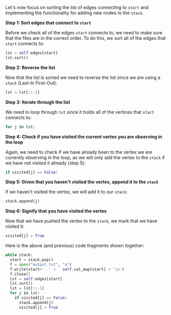 <!---title{print_ordered_file_structure() Function Part 2 Explained}--->

<!--badges={Python:18,Algorithms:18}-->

<!--concepts={directedGraphs, introToGraphs, useOfGraphs, Depth First Search (DFS), Stack Manipulation}-->

Let's now focus on sorting the list of edges connecting to `start` and implementing the functionality for adding new nodes to the `stack`.

**Step 1: Sort edges that connect to `start`**

Before we check all of the edges `start` connects to, we need to make sure that the files are in the correct order. To do this, we sort all of the edges that `start` connects to:

```python
lst = self.edges[start]
lst.sort()
```
**Step 2: Reverse the list**

Now that the list is sorted we need to reverse the list since we are using a `stack` (Last-In First-Out):

```python
lst = lst[::-1]
```
**Step 3: Iterate through the list**

We need to loop through `lst` since it holds all of the vertices that `start` connects to:

```python
for j in lst:
```
**Step 4: Check if you have visited the current vertex you are observing in the loop** 

Again, we need to check if we have already been to the vertex we are currently observing in the loop, as we will only add the vertex to the `stack` if we have not visited it already (step 5):

```python
if visited[j] == False: 
```
**Step 5: Given that you haven't visited the vertex, append it to the `stack`**

If we haven't visited the vertex, we will add it to our `stack`:

```python
stack.append(j)
```
**Step 6: Signify that you have visited the vertex**

Now that we have pushed the vertex to the `stack`, we mark that we have visited it:

```python
visited[j] = True
```

Here is the above (and previous) code fragments shown together:

```python
while stack:
  start = stack.pop()
  f = open("output.txt", "a")
  f.write(start+'. ' +   self.val_map[start] + '\n')
  f.close()
  lst = self.edges[start]
  lst.sort()
  lst = lst[::-1]
  for j in lst:
    if visited[j] == False: 
      stack.append(j)
      visited[j] = True
```

